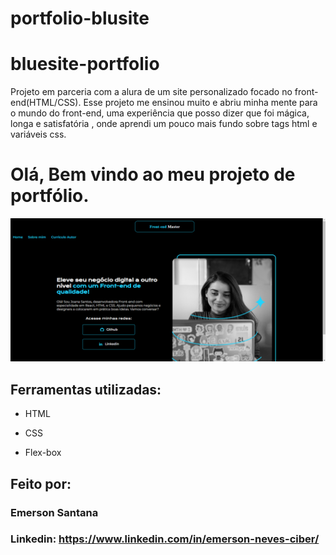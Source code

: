 # portfolio-blusite
# bluesite-portfolio
Projeto em parceria com a alura de um site personalizado focado no front-end(HTML/CSS). Esse projeto me ensinou muito e abriu minha mente para o mundo do front-end, uma experiência que posso dizer que foi mágica, longa e satisfatória , onde aprendi um pouco mais fundo sobre tags html e variáveis css. 

# Olá, Bem vindo ao meu projeto de portfólio.

![image](https://github.com/EmersonS26/portfolio-blusite/blob/main/imagem%20site.png)

## Ferramentas utilizadas:

* HTML

* CSS

* Flex-box

## Feito por:

### Emerson Santana

### Linkedin: https://www.linkedin.com/in/emerson-neves-ciber/
```

